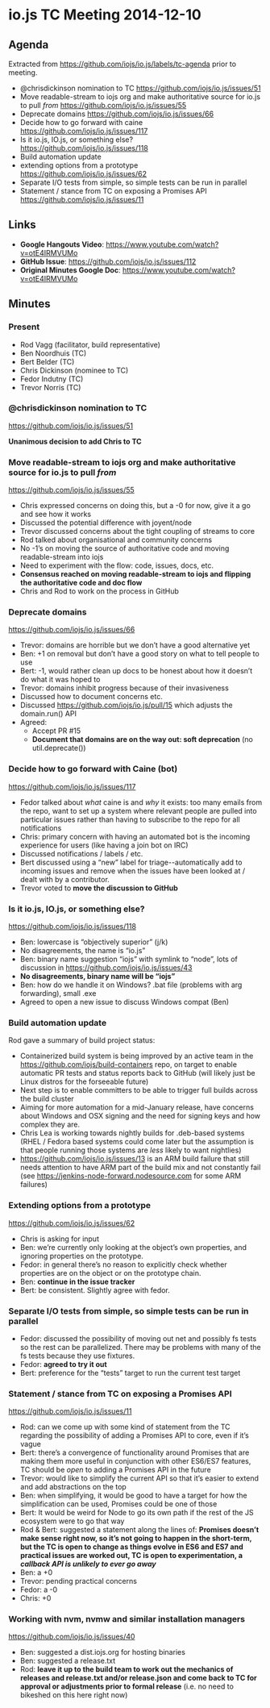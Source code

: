 # io.js TC Meeting 2014-12-10

## Agenda

Extracted from https://github.com/iojs/io.js/labels/tc-agenda prior to meeting.

* @chrisdickinson nomination to TC https://github.com/iojs/io.js/issues/51 
* Move readable-stream to iojs org and make authoritative source for io.js to pull _from_ https://github.com/iojs/io.js/issues/55 
* Deprecate domains https://github.com/iojs/io.js/issues/66 
* Decide how to go forward with caine https://github.com/iojs/io.js/issues/117 
*  Is it io.js, IO.js, or something else? https://github.com/iojs/io.js/issues/118
* Build automation update
* extending options from a prototype
https://github.com/iojs/io.js/issues/62
* Separate I/O tests from simple, so simple tests can be run in parallel
* Statement / stance from TC on exposing a Promises API https://github.com/iojs/io.js/issues/11 

## Links

* **Google Hangouts Video**: https://www.youtube.com/watch?v=otE4IRMVUMo
* **GitHub Issue**: https://github.com/iojs/io.js/issues/112
* **Original Minutes Google Doc**: https://www.youtube.com/watch?v=otE4IRMVUMo

## Minutes

### Present

* Rod Vagg (facilitator, build representative)
* Ben Noordhuis (TC)
* Bert Belder (TC)
* Chris Dickinson (nominee to TC)
* Fedor Indutny (TC)
* Trevor Norris (TC)


### @chrisdickinson nomination to TC

https://github.com/iojs/io.js/issues/51 

**Unanimous decision to add Chris to TC**

### Move readable-stream to iojs org and make authoritative source for io.js to pull _from_

https://github.com/iojs/io.js/issues/55 

* Chris expressed concerns on doing this, but a -0 for now, give it a go and see how it works
* Discussed the potential difference with joyent/node
* Trevor discussed concerns about the tight coupling of streams to core
* Rod talked about organisational and community concerns
* No -1’s on moving the source of authoritative code and moving readable-stream into iojs
* Need to experiment with the flow: code, issues, docs, etc.
* **Consensus reached on moving readable-stream to iojs and flipping the authoritative code and doc flow**
* Chris and Rod to work on the process in GitHub

### Deprecate domains

https://github.com/iojs/io.js/issues/66 

* Trevor: domains are horrible but we don’t have a good alternative yet
* Ben: +1 on removal but don’t have a good story on what to tell people to use
* Bert: -1, would rather clean up docs to be honest about how it doesn’t do what it was hoped to
* Trevor: domains inhibit progress because of their invasiveness
* Discussed how to document concerns etc.
* Discussed https://github.com/iojs/io.js/pull/15 which adjusts the domain.run() API
* Agreed:
  - Accept PR #15
  - **Document that domains are on the way out: soft deprecation** (no util.deprecate())

### Decide how to go forward with Caine (bot)

https://github.com/iojs/io.js/issues/117 

* Fedor talked about _what_ caine is and _why_ it exists: too many emails from the repo, want to set up a system where relevant people are pulled into particular issues rather than having to subscribe to the repo for all notifications
* Chris: primary concern with having an automated bot is the incoming experience for users (like having a join bot on IRC)
* Discussed notifications / labels / etc.
* Bert discussed using a “new” label for triage--automatically add to incoming issues and remove when the issues have been looked at / dealt with by a contributor.
* Trevor voted to **move the discussion to GitHub**


### Is it io.js, IO.js, or something else?

https://github.com/iojs/io.js/issues/118 

* Ben: lowercase is “objectively superior” (j/k)
* No disagreements, the name is “io.js”
* Ben: binary name suggestion “iojs” with symlink to “node”, lots of discussion in https://github.com/iojs/io.js/issues/43
* **No disagreements, binary name will be “iojs”**
* Ben: how do we handle it on Windows? .bat file (problems with arg forwarding), small .exe
* Agreed to open a new issue to discuss Windows compat (Ben)

### Build automation update

Rod gave a summary of build project status:
 - Containerized build system is being improved by an active team in the https://github.com/iojs/build-containers repo, on target to enable automatic PR tests and status reports back to GitHub (will likely just be Linux distros for the forseeable future)
 - Next step is to enable committers to be able to trigger full builds across the build cluster
 - Aiming for more automation for a mid-January release, have concerns about Windows and OSX signing and the need for signing keys and how complex they are.
 - Chris Lea is working towards nightly builds for .deb-based systems (RHEL / Fedora based systems could come later but the assumption is that people running those systems are _less_ likely to want nightlies)
 - https://github.com/iojs/io.js/issues/13 is an ARM build failure that still needs attention to have ARM part of the build mix and not constantly fail (see https://jenkins-node-forward.nodesource.com for some ARM failures)


### Extending options from a prototype

https://github.com/iojs/io.js/issues/62

* Chris is asking for input
* Ben: we’re currently only looking at the object’s own properties, and ignoring properties on the prototype.
* Fedor: in general there’s no reason to explicitly check whether properties are on the object or on the prototype chain.
* Ben: **continue in the issue tracker**
* Bert: be consistent. Slightly agree with fedor.

### Separate I/O tests from simple, so simple tests can be run in parallel

* Fedor: discussed the possibility of moving out net and possibly fs tests so the rest can be parallelized. There may be problems with many of the fs tests because they use fixtures.
* Fedor: **agreed to try it out**
* Bert: preference for the “tests” target to run the current test target

### Statement / stance from TC on exposing a Promises API

https://github.com/iojs/io.js/issues/11 

* Rod: can we come up with some kind of statement from the TC regarding the possibility of adding a Promises API to core, even if it’s vague
* Bert: there’s a convergence of functionality around Promises that are making them more useful in conjunction with other ES6/ES7 features, TC should be _open_ to adding a Promises API in the future
* Trevor: would like to simplify the current API so that it’s easier to extend and add abstractions on the top
* Ben: when simplifying, it would be good to have a target for how the simplification can be used, Promises could be one of those
* Bert: It would be weird for Node to go its own path if the rest of the JS ecosystem were to go that way
* Rod & Bert: suggested a statement along the lines of: **Promises doesn’t make sense right now, so it’s not going to happen in the short-term, but the TC is open to change as things evolve in ES6 and ES7 and practical issues are worked out, TC is open to  experimentation, a _callback API is unlikely to ever go away_**
* Ben: a +0
* Trevor: pending practical concerns
* Fedor: a -0
* Chris: +0


###  Working with nvm, nvmw and similar installation managers

https://github.com/iojs/io.js/issues/40 

* Ben: suggested a dist.iojs.org for hosting binaries
* Ben: suggested a release.txt 
* Rod: **leave it up to the build team to work out the mechanics of releases and release.txt and/or release.json and come back to TC for approval or adjustments prior to formal release** (i.e. no need to bikeshed on this here right now)

